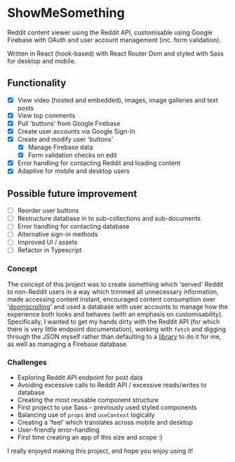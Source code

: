 # ShowMeSomething

[comment]: <> (TODO: add live demo)

Reddit content viewer using the Reddit API, customisable using Google Firebase with OAuth and user account management (inc. form validation).

Written in React (hook-based) with React Router Dom and styled with Sass for desktop and mobile.

## Functionality

- [x] View video (hosted and embedded), images, image galleries and text posts
- [x] View top comments
- [x] Pull 'buttons' from Google Firebase
- [x] Create user accounts via Google Sign-In
- [x] Create and modify user 'buttons'
  - [x] Manage Firebase data
  - [x] Form validation checks on edit
- [x] Error handling for contacting Reddit and loading content
- [x] Adaptive for mobile and desktop users

## Possible future improvement

- [ ] Reorder user buttons
- [ ] Restructure database in to sub-collections and sub-documents
- [ ] Error handling for contacting database
- [ ] Alternative sign-in methods
- [ ] Improved UI / assets
- [ ] Refactor in Typescript

### Concept

The concept of this project was to create something which 'served' Reddit to non-Reddit users in a way which trimmed all unnecessary information, made accessing content instant, encouraged content consumption over '[doomscrolling](https://en.wikipedia.org/wiki/Doomscrolling)' and used a database with user accounts to manage how the experience both looks and behaves (with an emphasis on customisability). Specifically, I wanted to get my hands dirty with the Reddit API (for which there is very little endpoint documentation), working with `fetch` and digging through the JSON myself rather than defaulting to a [library](https://github.com/not-an-aardvark/snoowrap) to do it for me, as well as managing a Firebase database.

### Challenges

- Exploring Reddit API endpoint for post data
- Avoiding excessive calls to Reddit API / excessive reads/writes to database
- Creating the most reusable component structure
- First project to use Sass - previously used styled components
- Balancing use of `props` and `useContext` logically
- Creating a 'feel' which translates across mobile and desktop
- User-friendly error-handling
- First time creating an app of this size and scope :)

I really enjoyed making this project, and hope you enjoy using it!
